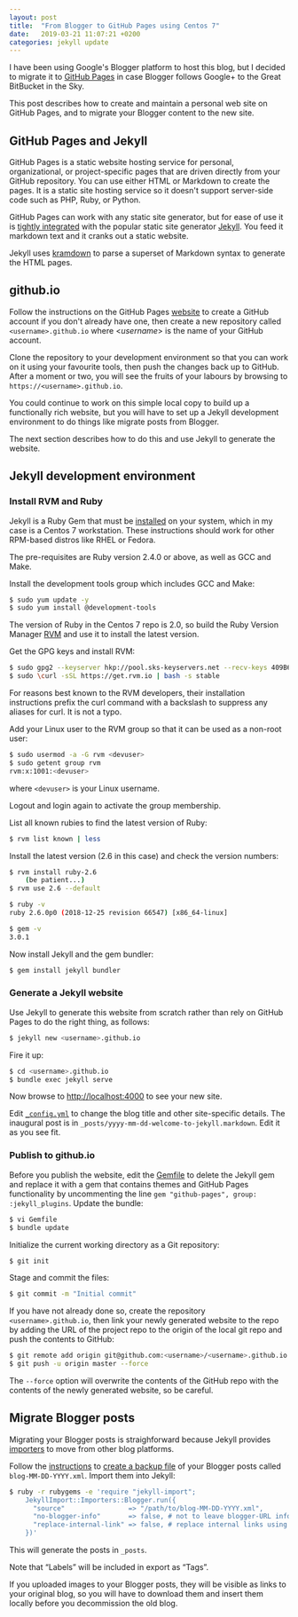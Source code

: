 ```yaml
---
layout: post
title:  "From Blogger to GitHub Pages using Centos 7"
date:   2019-03-21 11:07:21 +0200
categories: jekyll update
---
```

I have been using Google's Blogger platform to host this blog, but I decided to migrate it to [GitHub Pages](https://pages.github.com/) in case Blogger follows Google+ to the Great BitBucket in the Sky.

This post describes how to create and maintain a personal web site on GitHub Pages, and to migrate your Blogger content to the new site.

## GitHub Pages and Jekyll
GitHub Pages is a static website hosting service for personal, organizational, or project-specific pages that are driven directly from your GitHub repository. You can use either HTML or Markdown to create the pages. It is a static site hosting service so it doesn't support server-side code such as PHP, Ruby, or Python.

GitHub Pages can work with any static site generator, but for ease of use it is [tightly integrated](https://help.github.com/en/articles/about-github-pages-and-jekyll) with the popular static site generator [Jekyll](https://jekyllrb.com/). You feed it markdown text and it cranks out a static website.

Jekyll uses [kramdown](https://kramdown.gettalong.org/quickref.html) to parse a superset of Markdown syntax to generate the HTML pages.

## github.io
Follow the instructions on the GitHub Pages [website](https://pages.github.com/) to create a GitHub account if you don't already have one, then create a new repository called `<username>.github.io` where <*username*> is the name of your GitHub account. 

Clone the repository to your development environment so that you can work on it using your favourite tools, then push the changes back up to GitHub. After a moment or two, you will see the fruits of your labours by browsing to `https://<username>.github.io`.

You could continue to work on this simple local copy to build up a functionally rich website, but you will have to set up a Jekyll development environment to do things like migrate posts from Blogger. 

The next section describes how to do this and use Jekyll to generate the website.
## Jekyll development environment
### Install RVM and Ruby
Jekyll is a Ruby Gem that must be [installed](https://jekyllrb.com/docs/installation/) on your system, which in my case is a Centos 7 workstation. These instructions should work for other RPM-based distros like RHEL or Fedora.

The pre-requisites are Ruby version 2.4.0 or above, as well as GCC and Make.

Install the development tools group which includes GCC and Make:
```bash
$ sudo yum update -y
$ sudo yum install @development-tools
```
The version of Ruby in the Centos 7 repo is 2.0, so build the Ruby Version Manager [RVM](https://rvm.io/) and use it to install the latest version.

Get the GPG keys and install RVM:
```bash
$ sudo gpg2 --keyserver hkp://pool.sks-keyservers.net --recv-keys 409B6B1796C275462A1703113804BB82D39DC0E3 7D2BAF1CF37B13E2069D6956105BD0E739499BDB
$ sudo \curl -sSL https://get.rvm.io | bash -s stable
```
For reasons best known to the RVM developers, their installation instructions prefix the curl command with a backslash to suppress any aliases for curl. It is not a typo. 

Add your Linux user to the RVM group so that it can be used as a non-root user:
```bash
$ sudo usermod -a -G rvm <devuser>
$ sudo getent group rvm
rvm:x:1001:<devuser>
```
where `<devuser>` is your Linux username.

Logout and login again to activate the group membership.

List all known rubies to find the latest version of Ruby:
```bash
$ rvm list known | less
```
Install the latest version (2.6 in this case) and check the version numbers:
```bash
$ rvm install ruby-2.6
    (be patient...)
$ rvm use 2.6 --default

$ ruby -v
ruby 2.6.0p0 (2018-12-25 revision 66547) [x86_64-linux]

$ gem -v
3.0.1
```
Now install Jekyll and the gem bundler:
```bash
$ gem install jekyll bundler
```
### Generate a Jekyll website
Use Jekyll to generate this website from scratch rather than rely on GitHub Pages to do the right thing, as follows:
```bash
$ jekyll new <username>.github.io
```
Fire it up:
```bash
$ cd <username>.github.io
$ bundle exec jekyll serve
```
Now browse to [http://localhost:4000](http://localhost:4000) to see your new site.

Edit [`_config.yml`](https://github.com/GeraldScott/geraldscott.github.io/blob/master/_config.yml) to change the blog title and other site-specific details. The inaugural post is in `_posts/yyyy-mm-dd-welcome-to-jekyll.markdown`. Edit it as you see fit.

### Publish to github.io
Before you publish the website, edit the [Gemfile](https://github.com/GeraldScott/geraldscott.github.io/blob/master/Gemfile) to delete the Jekyll gem and replace it with a gem that contains themes and GitHub Pages functionality by uncommenting the line `gem "github-pages", group: :jekyll_plugins`. Update the bundle:
```bash
$ vi Gemfile
$ bundle update
```
Initialize the current working directory as a Git repository:
```bash
$ git init
```
Stage and commit the files:
```bash
$ git commit -m "Initial commit"
```
If you have not already done so, create the repository `<username>.github.io`, then link your newly generated website to the repo by adding the URL of the project repo to the origin of the local git repo and push the contents to GitHub:
```bash
$ git remote add origin git@github.com:<username>/<username>.github.io.git
$ git push -u origin master --force
```
The `--force` option will overwrite the contents of the GitHub repo with the contents of the newly generated website, so be careful.
## Migrate Blogger posts
Migrating your Blogger posts is straighforward because Jekyll provides [importers](https://import.jekyllrb.com/docs/home/) to move from other blog platforms. 

Follow the [instructions](https://import.jekyllrb.com/docs/blogger/) to [create a backup file](https://support.google.com/blogger/answer/41387?visit_id=636889153776042945-750428619&rd=1) of your Blogger posts called `blog-MM-DD-YYYY.xml`. Import them into Jekyll:
```bash
$ ruby -r rubygems -e 'require "jekyll-import";
    JekyllImport::Importers::Blogger.run({
      "source"                => "/path/to/blog-MM-DD-YYYY.xml",
      "no-blogger-info"       => false, # not to leave blogger-URL info (id and old URL) in the front matter
      "replace-internal-link" => false, # replace internal links using the post_url liquid tag.
    })'
```
This will generate the posts in `_posts`.

Note that “Labels” will be included in export as “Tags”.

If you uploaded images to your Blogger posts, they will be visible as links to your original blog, so you will have to download them and insert them locally before you decommission the old blog.
 
